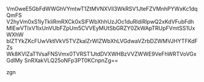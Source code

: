Vm0weE5GbFdWWGhVYmtwT1ZtMVNXVll3WkRSV1JteFZVMnhPYWxKc1dqQmFS
V2hyVm0xS1IyTkliRmRXCk0xSlFWbXhhUzJOc1duRldiRlpwQ2xKdVFubFdh
MlEwVTIxV1IxUnVUbFZpUm5CVVEyMUtSbGRZY0ZkWApTRUpFVmtSS1UxWXhW
blZTYkZKcFUwVktlVkV5TVZkalZrWlZWbXhLVGdwaVZrbDZWMVJHYTFKdFZs
Wk8KVlZaT1VsaFNSVmx0TVRST1JtdDVXWHBzVVZWWE9VeFhWRTVoVGxGdlMy
SnRXakVLQ25oNFp3PT0KCnpnZg==

zgn